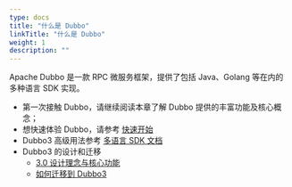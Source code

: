 ```yaml
---
type: docs
title: "什么是 Dubbo"
linkTitle: "什么是 Dubbo"
weight: 1
description: ""
---
```

    
Apache Dubbo 是一款 RPC 微服务框架，提供了包括 Java、Golang 等在内的多种语言 SDK 实现。

* 第一次接触 Dubbo，请继续阅读本章了解 Dubbo 提供的丰富功能及核心概念；
* 想快速体验 Dubbo，请参考 [快速开始](../quickstart)
* Dubbo3 高级用法参考 [多语言 SDK 文档](../mannual)
* Dubbo3 的设计和迁移
  * [3.0 设计理念与核心功能](./dubbo3/)
  * [如何迁移到 Dubbo3](/zh/docs3-v2/java-sdk/upgrades-and-compatibility)
